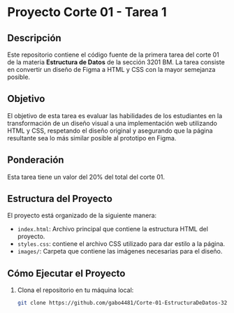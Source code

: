 # Proyecto Corte 01 - Tarea 1

## Descripción

Este repositorio contiene el código fuente de la primera tarea del corte 01 de la materia **Estructura de Datos** de la sección 3201 BM. La tarea consiste en convertir un diseño de Figma a HTML y CSS con la mayor semejanza posible.

## Objetivo

El objetivo de esta tarea es evaluar las habilidades de los estudiantes en la transformación de un diseño visual a una implementación web utilizando HTML y CSS, respetando el diseño original y asegurando que la página resultante sea lo más similar posible al prototipo en Figma.

## Ponderación

Esta tarea tiene un valor del 20% del total del corte 01.

## Estructura del Proyecto

El proyecto está organizado de la siguiente manera:

- `index.html`: Archivo principal que contiene la estructura HTML del proyecto.
- `styles.css`:  contiene el archivo CSS utilizado para dar estilo a la página.
- `images/`: Carpeta que contiene las imágenes necesarias para el diseño.

## Cómo Ejecutar el Proyecto

1. Clona el repositorio en tu máquina local:
   ```bash
   git clone https://github.com/gabo4481/Corte-01-EstructuraDeDatos-3201BM.git
